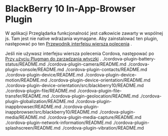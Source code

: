 <!---
 license: Licensed to the Apache Software Foundation (ASF) under one
         or more contributor license agreements.  See the NOTICE file
         distributed with this work for additional information
         regarding copyright ownership.  The ASF licenses this file
         to you under the Apache License, Version 2.0 (the
         "License"); you may not use this file except in compliance
         with the License.  You may obtain a copy of the License at

           http://www.apache.org/licenses/LICENSE-2.0

         Unless required by applicable law or agreed to in writing,
         software distributed under the License is distributed on an
         "AS IS" BASIS, WITHOUT WARRANTIES OR CONDITIONS OF ANY
         KIND, either express or implied.  See the License for the
         specific language governing permissions and limitations
         under the License.
-->

# BlackBerry 10 In-App-Browser Plugin

W aplikacji Przeglądarka funkcjonalność jest całkowicie zawarty w wspólnej js. Tam jest nie native wdrażania wymagane.
Aby zainstalować ten plugin, następować po
ten [Przewodnik interfejsu wiersza polecenia](http://cordova.apache.org/docs/en/edge/guide_cli_index.md.html#The%20Command-line%20Interface)
.

Jeśli nie używasz interfejsu wiersza polecenia Cordova, następować
po [Przy użyciu Plugman do zarządzania wtyczki](http://cordova.apache.org/docs/en/edge/guide_plugin_ref_plugman.md.html)
. ./cordova-plugin-battery-status/README.md ./cordova-plugin-camera/README.md ./cordova-plugin-console/README.md
./cordova-plugin-contacts/README.md ./cordova-plugin-device/README.md ./cordova-plugin-device-motion/README.md
./cordova-plugin-device-orientation/README.md ./cordova-plugin-device-orientation/src/blackberry10/README.md
./cordova-plugin-file/README.md ./cordova-plugin-file-transfer/README.md ./cordova-plugin-geolocation/README.md
./cordova-plugin-globalization/README.md ./cordova-plugin-inappbrowser/README.md
./cordova-plugin-inappbrowser/src/blackberry10/README.md ./cordova-plugin-media/README.md
./cordova-plugin-media-capture/README.md ./cordova-plugin-network-information/README.md
./cordova-plugin-splashscreen/README.md ./cordova-plugin-vibration/README.md